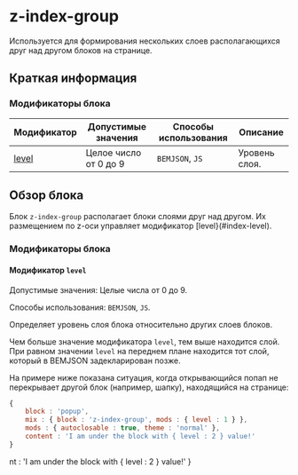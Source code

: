 # z-index-group

Используется для формирования нескольких слоев располагающихся друг над другом блоков на странице.

## Краткая информация

### Модификаторы блока

| Модификатор | Допустимые значения | Способы использования | Описание |
| ----------- | ------------------- | -------------------- | -------- |
| <a href=#index-level>level</a> | Целое число от 0 до 9 | <code>BEMJSON</code>, <code>JS</code> | Уровень слоя. |

## Обзор блока

Блок `z-index-group` располагает блоки слоями друг над другом. Их размещением по z-оси управляет модификатор [level}(#index-level).

### Модификаторы блока

<a name="index-level"></a>

#### Модификатор `level`

Допустимые значения: Целые числа от 0 до 9.

Способы использования: `BEMJSON`, `JS`.

Определяет уровень слоя блока относительно других слоев блоков.

Чем больше значение модификатора `level`, тем выше находится слой. При равном значении `level` на переднем плане находится тот слой, который в BEMJSON задекларирован позже.

На примере ниже показана ситуация, когда открывающийся попап не перекрывает другой блок (например, шапку), находящийся на странице:

```js
{
    block : 'popup',
    mix : { block : 'z-index-group', mods : { level : 1 } },
    mods : { autoclosable : true, theme : 'normal' },
    content : 'I am under the block with { level : 2 } value!'
}
```
nt : 'I am under the block with { level : 2 } value!'
}
```

